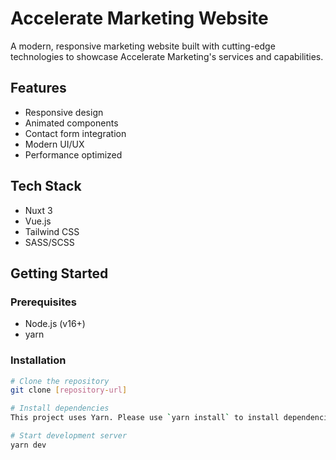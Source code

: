 # Accelerate Marketing Website

A modern, responsive marketing website built with cutting-edge technologies to showcase Accelerate Marketing's services and capabilities.

## Features
- Responsive design
- Animated components
- Contact form integration
- Modern UI/UX
- Performance optimized

## Tech Stack
- Nuxt 3
- Vue.js
- Tailwind CSS
- SASS/SCSS

## Getting Started

### Prerequisites
- Node.js (v16+)
- yarn

### Installation
```bash
# Clone the repository
git clone [repository-url]

# Install dependencies
This project uses Yarn. Please use `yarn install` to install dependencies.

# Start development server
yarn dev